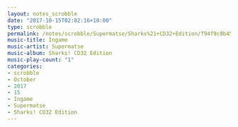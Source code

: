 ```yaml
---
layout: notes_scrobble
date: "2017-10-15T02:02:16+10:00"
type: scrobble
permalink: /notes/scrobble/Supermatse/Sharks%21+CD32+Edition/f94f9c0b4569fba75c970d09dc4fce5b7112d651.html
music-title: Ingame
music-artist: Supermatse
music-album: Sharks! CD32 Edition
music-play-count: "1"
categories:
- scrobble
- October
- 2017
- 15
- Ingame
- Supermatse
- Sharks! CD32 Edition
---
```

